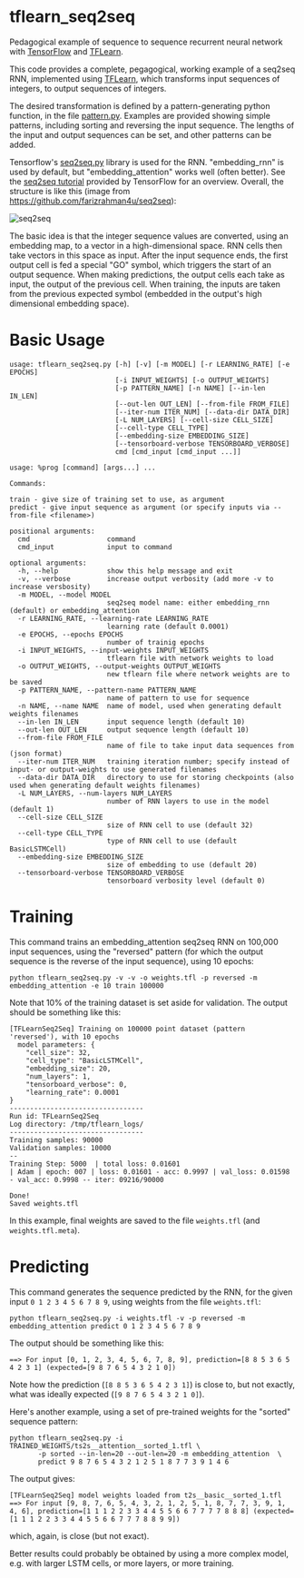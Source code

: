 tflearn_seq2seq
===============

Pedagogical example of sequence to sequence recurrent neural network
with [TensorFlow](https://www.tensorflow.org/) and
[TFLearn](http://tflearn.org/).

This code provides a complete, pegagogical, working example of a
seq2seq RNN, implemented using [TFLearn](http://tflearn.org/), which
transforms input sequences of integers, to output sequences of
integers.  

The desired transformation is defined by a pattern-generating python
function, in the file
[pattern.py](https://github.com/ichuang/tflearn_seq2seq/blob/master/pattern.py).
Examples are provided showing simple patterns, including sorting and
reversing the input sequence.  The lengths of the input and output
sequences can be set, and other patterns can be added.

Tensorflow's
[seq2seq.py](https://github.com/tensorflow/tensorflow/blob/master/tensorflow/python/ops/seq2seq.py)
library is used for the RNN.  "embedding_rnn" is used by default, but
"embedding_attention" works well (often better).  See the [seq2seq
tutorial](https://www.tensorflow.org/versions/r0.10/tutorials/seq2seq/index.html)
provided by TensorFlow for an overview.  Overall, the structure is
like this (image from https://github.com/farizrahman4u/seq2seq):

![seq2seq](http://i64.tinypic.com/30136te.png)

The basic idea is that the integer sequence values are converted,
using an embedding map, to a vector in a high-dimensional space.  RNN
cells then take vectors in this space as input.  After the input
sequence ends, the first output cell is fed a special "GO" symbol,
which triggers the start of an output sequence.  When making
predictions, the output cells each take as input, the output of the
previous cell.  When training, the inputs are taken from the previous
expected symbol (embedded in the output's high dimensional embedding
space).  

Basic Usage
===========

    usage: tflearn_seq2seq.py [-h] [-v] [-m MODEL] [-r LEARNING_RATE] [-e EPOCHS]
                              [-i INPUT_WEIGHTS] [-o OUTPUT_WEIGHTS]
                              [-p PATTERN_NAME] [-n NAME] [--in-len IN_LEN]
                              [--out-len OUT_LEN] [--from-file FROM_FILE]
                              [--iter-num ITER_NUM] [--data-dir DATA_DIR]
                              [-L NUM_LAYERS] [--cell-size CELL_SIZE]
                              [--cell-type CELL_TYPE]
                              [--embedding-size EMBEDDING_SIZE]
                              [--tensorboard-verbose TENSORBOARD_VERBOSE]
                              cmd [cmd_input [cmd_input ...]]
    
    usage: %prog [command] [args...] ...
    
    Commands:
    
    train - give size of training set to use, as argument
    predict - give input sequence as argument (or specify inputs via --from-file <filename>)
    
    positional arguments:
      cmd                   command
      cmd_input             input to command
    
    optional arguments:
      -h, --help            show this help message and exit
      -v, --verbose         increase output verbosity (add more -v to increase versbosity)
      -m MODEL, --model MODEL
                            seq2seq model name: either embedding_rnn (default) or embedding_attention
      -r LEARNING_RATE, --learning-rate LEARNING_RATE
                            learning rate (default 0.0001)
      -e EPOCHS, --epochs EPOCHS
                            number of trainig epochs
      -i INPUT_WEIGHTS, --input-weights INPUT_WEIGHTS
                            tflearn file with network weights to load
      -o OUTPUT_WEIGHTS, --output-weights OUTPUT_WEIGHTS
                            new tflearn file where network weights are to be saved
      -p PATTERN_NAME, --pattern-name PATTERN_NAME
                            name of pattern to use for sequence
      -n NAME, --name NAME  name of model, used when generating default weights filenames
      --in-len IN_LEN       input sequence length (default 10)
      --out-len OUT_LEN     output sequence length (default 10)
      --from-file FROM_FILE
                            name of file to take input data sequences from (json format)
      --iter-num ITER_NUM   training iteration number; specify instead of input- or output-weights to use generated filenames
      --data-dir DATA_DIR   directory to use for storing checkpoints (also used when generating default weights filenames)
      -L NUM_LAYERS, --num-layers NUM_LAYERS
                            number of RNN layers to use in the model (default 1)
      --cell-size CELL_SIZE
                            size of RNN cell to use (default 32)
      --cell-type CELL_TYPE
                            type of RNN cell to use (default BasicLSTMCell)
      --embedding-size EMBEDDING_SIZE
                            size of embedding to use (default 20)
      --tensorboard-verbose TENSORBOARD_VERBOSE
                            tensorboard verbosity level (default 0)

Training
========

This command trains an embedding_attention seq2seq RNN on 100,000
input sequences, using the "reversed" pattern (for which the output
sequence is the reverse of the input sequence), using 10 epochs:

    python tflearn_seq2seq.py -v -v -o weights.tfl -p reversed -m embedding_attention -e 10 train 100000

Note that 10% of the training dataset is set aside for validation.
The output should be something like this:

    [TFLearnSeq2Seq] Training on 100000 point dataset (pattern 'reversed'), with 10 epochs
      model parameters: {
        "cell_size": 32,
        "cell_type": "BasicLSTMCell",
        "embedding_size": 20,
        "num_layers": 1,
        "tensorboard_verbose": 0,
        "learning_rate": 0.0001
    }
    ---------------------------------
    Run id: TFLearnSeq2Seq
    Log directory: /tmp/tflearn_logs/
    ---------------------------------
    Training samples: 90000
    Validation samples: 10000
    --
    Training Step: 5000  | total loss: 0.01601
    | Adam | epoch: 007 | loss: 0.01601 - acc: 0.9997 | val_loss: 0.01598 - val_acc: 0.9998 -- iter: 09216/90000

    Done!
    Saved weights.tfl

In this example, final weights are saved to the file `weights.tfl` (and `weights.tfl.meta`).  

Predicting
==========

This command generates the sequence predicted by the RNN, for the
given input `0 1 2 3 4 5 6 7 8 9`, using weights from the file `weights.tfl`:

    python tflearn_seq2seq.py -i weights.tfl -v -p reversed -m embedding_attention predict 0 1 2 3 4 5 6 7 8 9

The output should be something like this:

    ==> For input [0, 1, 2, 3, 4, 5, 6, 7, 8, 9], prediction=[8 8 5 3 6 5 4 2 3 1] (expected=[9 8 7 6 5 4 3 2 1 0])

Note how the prediction (`[8 8 5 3 6 5 4 2 3 1]`) is close to, but not exactly, what was ideally expected (`[9 8 7 6 5 4 3 2 1 0]`).

Here's another example, using a set of pre-trained weights for the "sorted" sequence pattern:

    python tflearn_seq2seq.py -i TRAINED_WEIGHTS/ts2s__attention__sorted_1.tfl \
           -p sorted --in-len=20 --out-len=20 -m embedding_attention  \
           predict 9 8 7 6 5 4 3 2 1 2 5 1 8 7 7 3 9 1 4 6

The output gives:

    [TFLearnSeq2Seq] model weights loaded from t2s__basic__sorted_1.tfl
    ==> For input [9, 8, 7, 6, 5, 4, 3, 2, 1, 2, 5, 1, 8, 7, 7, 3, 9, 1, 4, 6], prediction=[1 1 1 2 2 3 3 4 4 5 5 6 6 7 7 7 7 8 8 8] (expected=[1 1 1 2 2 3 3 4 4 5 5 6 6 7 7 7 8 8 9 9])

which, again, is close (but not exact).

Better results could probably be obtained by using a more complex model, e.g. with larger LSTM cells, or more layers, or more training.
